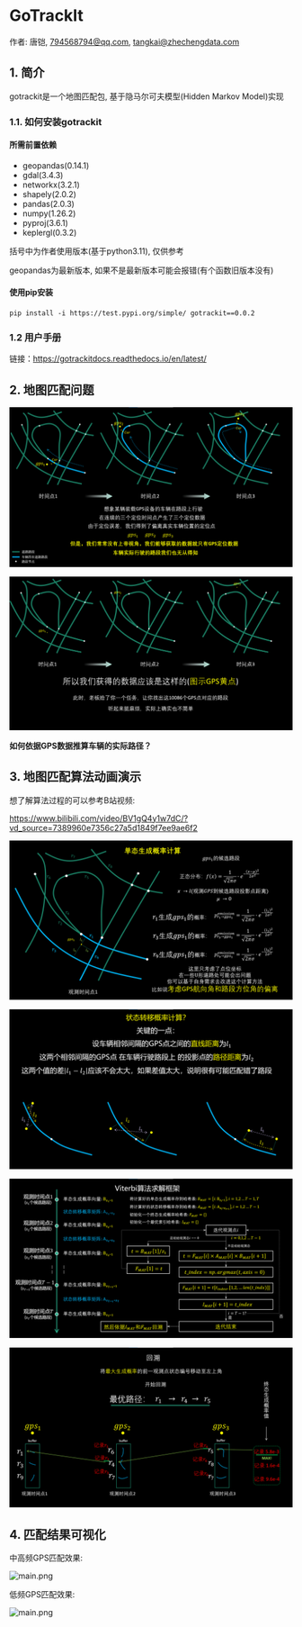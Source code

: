# GoTrackIt

作者: 唐铠, 794568794@qq.com, tangkai@zhechengdata.com

## 1. 简介
gotrackit是一个地图匹配包, 基于隐马尔可夫模型(Hidden Markov Model)实现

### 1.1. 如何安装gotrackit

#### __所需前置依赖__

- geopandas(0.14.1)
- gdal(3.4.3)
- networkx(3.2.1)
- shapely(2.0.2)
- pandas(2.0.3)
- numpy(1.26.2)
- pyproj(3.6.1)
- keplergl(0.3.2)

括号中为作者使用版本(基于python3.11), 仅供参考

geopandas为最新版本, 如果不是最新版本可能会报错(有个函数旧版本没有)

#### __使用pip安装__

``` shell
pip install -i https://test.pypi.org/simple/ gotrackit==0.0.2
```

### 1.2 用户手册

链接：https://gotrackitdocs.readthedocs.io/en/latest/


## 2. 地图匹配问题

![car_gps.png](./doc/source/images/car_gps.png)

![where_car.png](./doc/source/images/whereIsCar.png)

__如何依据GPS数据推算车辆的实际路径？__

## 3. 地图匹配算法动画演示

想了解算法过程的可以参考B站视频:

https://www.bilibili.com/video/BV1gQ4y1w7dC/?vd_source=7389960e7356c27a5d1849f7ee9ae6f2

![main.png](./doc/source/images/single_p.png)

![main.png](./doc/source/images/transition.png)

![main.png](./doc/source/images/viterbi.png)

![main.png](./doc/source/images/trace.png)


## 4. 匹配结果可视化

中高频GPS匹配效果:

![main.png](./doc/source/images/m_h_f.gif)

低频GPS匹配效果:

![main.png](./doc/source/images/l_f.gif)
